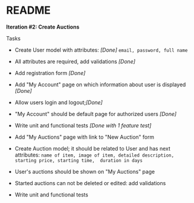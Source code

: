 # README

**Iteration #2: Create Auctions** 

Tasks

* Create User model with attributes: _[Done]_
`email,
password,
full name`
* All attributes are required, add validations _[Done]_
* Add registration form _[Done]_
* Add "My Account" page on which information about user is displayed _[Done]_
* Allow users login and logout;_[Done]_ 
* "My Account" should be default page for authorized users _[Done]_
* Write unit and functional tests _[Done with 1 feature test]_ 


* Add "My Auctions" page with link to "New Auction" form
* Create Auction model; it should be related to User and has next attributes:
`name of item, image of item, detailed description, starting price, starting time, 
duration in days`
* User's auctions should be shown on "My Auctions" page 
* Started auctions can not be deleted or edited: add validations 
* Write unit and functional tests